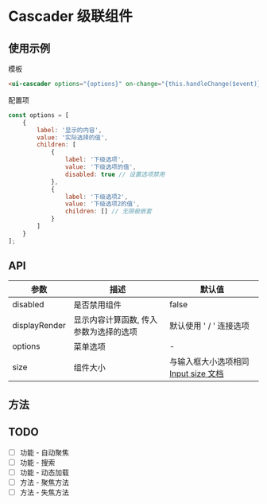 # Cascader 级联组件

## 使用示例

模板
```html
<ui-cascader options="{options}" on-change="{this.handleChange($event)}"></ui-cascader>
```

配置项
```javascript
const options = [
    {
        label: '显示的内容',
        value: '实际选择的值',
        children: [
            {
                label: '下级选项',
                value: '下级选项的值',
                disabled: true // 设置选项禁用
            },
            {
                label: '下级选项2',
                value: '下级选项2的值',
                children: [] // 无限极嵌套
            }
        ]
    }
];
```

## API
| 参数 | 描述 | 默认值 |
| --- | --- | --- |
| disabled | 是否禁用组件 | false |
| displayRender | 显示内容计算函数, 传入参数为选择的选项 | 默认使用 ' / ' 连接选项 |
| options | 菜单选项 | - |
| size | 组件大小 | 与输入框大小选项相同 [Input size 文档](/examples/input#API) | 

## 方法

## TODO
- [ ] 功能 - 自动聚焦
- [ ] 功能 - 搜索
- [ ] 功能 - 动态加载
- [ ] 方法 - 聚焦方法
- [ ] 方法 - 失焦方法

